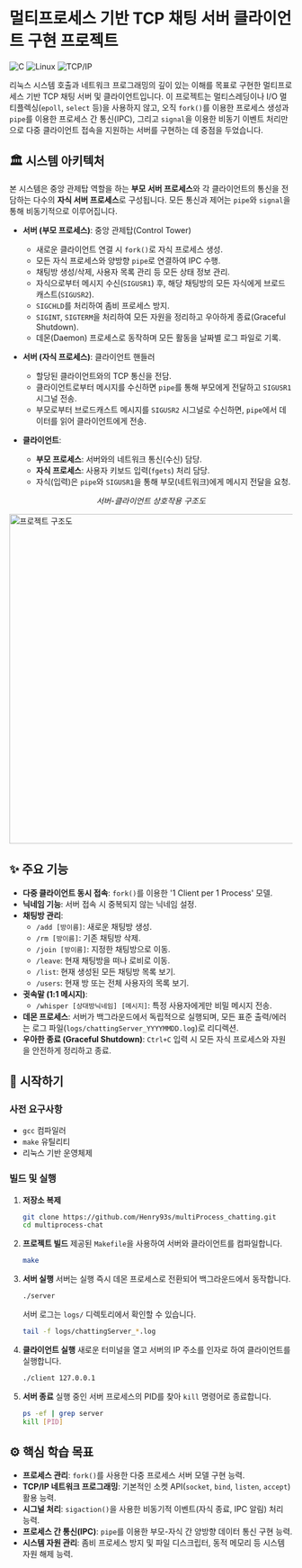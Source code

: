# 멀티프로세스 기반 TCP 채팅 서버 클라이언트 구현 프로젝트

![C](https://img.shields.io/badge/C-Language-blue.svg?style=for-the-badge&logo=c)
![Linux](https://img.shields.io/badge/Linux-System_Call-yellowgreen.svg?style=for-the-badge&logo=linux)
![TCP/IP](https://img.shields.io/badge/Networking-TCP/IP-orange.svg?style=for-the-badge)

리눅스 시스템 호출과 네트워크 프로그래밍의 깊이 있는 이해를 목표로 구현한 멀티프로세스 기반 TCP 채팅 서버 및 클라이언트입니다. 이 프로젝트는 멀티스레딩이나 I/O 멀티플렉싱(`epoll`, `select` 등)을 사용하지 않고, 오직 `fork()`를 이용한 프로세스 생성과 `pipe`를 이용한 프로세스 간 통신(IPC), 그리고 `signal`을 이용한 비동기 이벤트 처리만으로 다중 클라이언트 접속을 지원하는 서버를 구현하는 데 중점을 두었습니다.

## 🏛️ 시스템 아키텍처

본 시스템은 중앙 관제탑 역할을 하는 **부모 서버 프로세스**와 각 클라이언트의 통신을 전담하는 다수의 **자식 서버 프로세스**로 구성됩니다. 모든 통신과 제어는 `pipe`와 `signal`을 통해 비동기적으로 이루어집니다.

-   **서버 (부모 프로세스)**: 중앙 관제탑(Control Tower)
    -   새로운 클라이언트 연결 시 `fork()`로 자식 프로세스 생성.
    -   모든 자식 프로세스와 양방향 `pipe`로 연결하여 IPC 수행.
    -   채팅방 생성/삭제, 사용자 목록 관리 등 모든 상태 정보 관리.
    -   자식으로부터 메시지 수신(`SIGUSR1`) 후, 해당 채팅방의 모든 자식에게 브로드캐스트(`SIGUSR2`).
    -   `SIGCHLD`를 처리하여 좀비 프로세스 방지.
    -   `SIGINT`, `SIGTERM`을 처리하여 모든 자원을 정리하고 우아하게 종료(Graceful Shutdown).
    -   데몬(Daemon) 프로세스로 동작하며 모든 활동을 날짜별 로그 파일로 기록.

-   **서버 (자식 프로세스)**: 클라이언트 핸들러
    -   할당된 클라이언트와의 TCP 통신을 전담.
    -   클라이언트로부터 메시지를 수신하면 `pipe`를 통해 부모에게 전달하고 `SIGUSR1` 시그널 전송.
    -   부모로부터 브로드캐스트 메시지를 `SIGUSR2` 시그널로 수신하면, `pipe`에서 데이터를 읽어 클라이언트에게 전송.

-   **클라이언트**:
    -   **부모 프로세스**: 서버와의 네트워크 통신(수신) 담당.
    -   **자식 프로세스**: 사용자 키보드 입력(`fgets`) 처리 담당.
    -   자식(입력)은 `pipe`와 `SIGUSR1`을 통해 부모(네트워크)에게 메시지 전달을 요청.


*<p align="center">서버-클라이언트 상호작용 구조도</p>*
<img width="2057" height="586" alt="프로젝트 구조도" src="https://github.com/user-attachments/assets/69b42e7c-336c-481a-9faa-e3c55dcc1cd2" />


## ✨ 주요 기능

-   **다중 클라이언트 동시 접속**: `fork()`를 이용한 '1 Client per 1 Process' 모델.
-   **닉네임 기능**: 서버 접속 시 중복되지 않는 닉네임 설정.
-   **채팅방 관리**:
    -   `/add [방이름]`: 새로운 채팅방 생성.
    -   `/rm [방이름]`: 기존 채팅방 삭제.
    -   `/join [방이름]`: 지정한 채팅방으로 이동.
    -   `/leave`: 현재 채팅방을 떠나 로비로 이동.
    -   `/list`: 현재 생성된 모든 채팅방 목록 보기.
    -   `/users`: 현재 방 또는 전체 사용자의 목록 보기.
-   **귓속말 (1:1 메시지)**:
    -   `/whisper [상대방닉네임] [메시지]`: 특정 사용자에게만 비밀 메시지 전송.
-   **데몬 프로세스**: 서버가 백그라운드에서 독립적으로 실행되며, 모든 표준 출력/에러는 로그 파일(`logs/chattingServer_YYYYMMDD.log`)로 리디렉션.
-   **우아한 종료 (Graceful Shutdown)**: `Ctrl+C` 입력 시 모든 자식 프로세스와 자원을 안전하게 정리하고 종료.

## 🚀 시작하기

### 사전 요구사항
-   `gcc` 컴파일러
-   `make` 유틸리티
-   리눅스 기반 운영체제

### 빌드 및 실행

1.  **저장소 복제**
    ```bash
    git clone https://github.com/Henry93s/multiProcess_chatting.git
    cd multiprocess-chat
    ```

2.  **프로젝트 빌드**
    제공된 `Makefile`을 사용하여 서버와 클라이언트를 컴파일합니다.
    ```bash
    make
    ```

3.  **서버 실행**
    서버는 실행 즉시 데몬 프로세스로 전환되어 백그라운드에서 동작합니다.
    ```bash
    ./server
    ```
    서버 로그는 `logs/` 디렉토리에서 확인할 수 있습니다.
    ```bash
    tail -f logs/chattingServer_*.log
    ```

4.  **클라이언트 실행**
    새로운 터미널을 열고 서버의 IP 주소를 인자로 하여 클라이언트를 실행합니다.
    ```bash
    ./client 127.0.0.1
    ```

5.  **서버 종료**
    실행 중인 서버 프로세스의 PID를 찾아 `kill` 명령어로 종료합니다.
    ```bash
    ps -ef | grep server
    kill [PID]
    ```

## ⚙️ 핵심 학습 목표

-   **프로세스 관리**: `fork()`를 사용한 다중 프로세스 서버 모델 구현 능력.
-   **TCP/IP 네트워크 프로그래밍**: 기본적인 소켓 API(`socket`, `bind`, `listen`, `accept`) 활용 능력.
-   **시그널 처리**: `sigaction()`을 사용한 비동기적 이벤트(자식 종료, IPC 알림) 처리 능력.
-   **프로세스 간 통신(IPC)**: `pipe`를 이용한 부모-자식 간 양방향 데이터 통신 구현 능력.
-   **시스템 자원 관리**: 좀비 프로세스 방지 및 파일 디스크립터, 동적 메모리 등 시스템 자원 해제 능력.
